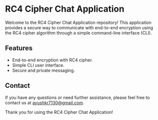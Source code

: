 # RC4 Cipher Chat Application

Welcome to the RC4 Cipher Chat Application repository! This application provides a secure way to communicate with end-to-end encryption using the RC4 cipher algorithm through a simple command-line interface (CLI).

## Features

- End-to-end encryption with RC4 cipher.
- Simple CLI user interface.
- Secure and private messaging.

## Contact

If you have any questions or need further assistance, please feel free to contact us at [ayushkr7130@gmail.com](mailto:ayushkr7130@gmail.com).

Thank you for using the RC4 Cipher Chat Application!
